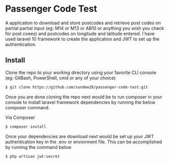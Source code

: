 # Passenger Code Test

A application to download and store postcodes and retrieve post codes on partial partial input (eg: M14 or M13 or AB10 or anything you wish you check for post coees) and postcodes on longitude and latitude entered. I have used laravel 10 framework to create the application and JWT to set up the authentication.

## Install

Clone the repo to your working directory using your favorite CLI console (eg: GitBash, PowerShell, cmd or any of your choice) 

```bash
$ git clone https://github.com/sundew28/passenger-code-test.git
```

Once you are done cloning the repo next would be to run composer in your console to install laravel framework dependencies by running the below composer command.

Via Composer

```bash
$ composer install
```

Once your dependencies are download next would be set up your JWT authentication key in the .env or enviorment file. This can be accomplished by running the command below

```bash
$ php artisan jwt:secret
```